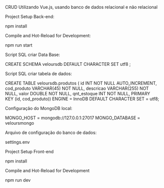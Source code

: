 CRUD Utilizando Vue.js, usando banco de dados relacional e não relacional


Project Setup Back-end:

npm install

Compile and Hot-Reload for Development:

npm run start

Script SQL criar Data Base:

CREATE SCHEMA veloursdb DEFAULT CHARACTER SET utf8 ;

Script SQL criar tabela de dados:

CREATE TABLE veloursdb.produtos ( id INT NOT NULL AUTO_INCREMENT, cod_produto VARCHAR(45) NOT NULL, descricao VARCHAR(255) NOT NULL, 
valor DOUBLE NOT NULL, qnt_estoque INT NOT NULL, PRIMARY KEY (id, cod_produto)) ENGINE = InnoDB DEFAULT CHARACTER SET = utf8;

Configuração do MongoDB local:

MONGO_HOST = mongodb://127.0.0.1:27017 MONGO_DATABASE = veloursmongo

Arquivo de configuração do banco de dados:

settings.env



Project Setup Front-end

npm install

Compile and Hot-Reload for Development

npm run dev
